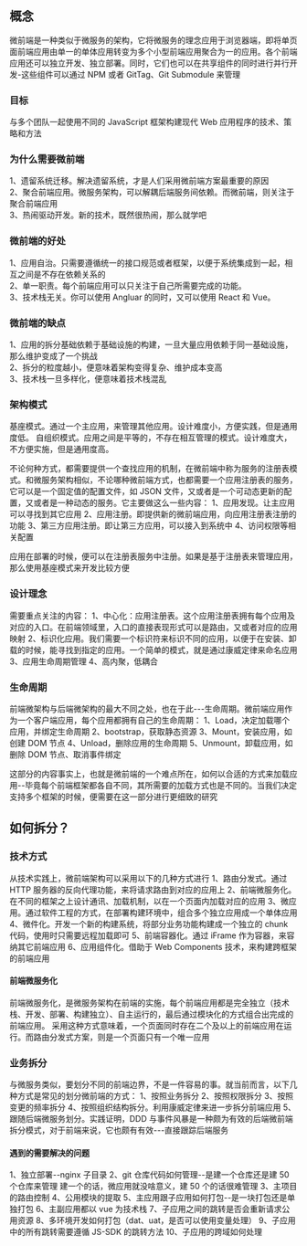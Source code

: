 ## 概念

微前端是一种类似于微服务的架构，它将微服务的理念应用于浏览器端，即将单页面前端应用由单一的单体应用转变为多个小型前端应用聚合为一的应用。各个前端应用还可以独立开发、独立部署。同时，它们也可以在共享组件的同时进行并行开发-这些组件可以通过 NPM 或者 GitTag、Git Submodule 来管理

### 目标

与多个团队一起使用不同的 JavaScript 框架构建现代 Web 应用程序的技术、策略和方法

### 为什么需要微前端

1、遗留系统迁移。解决遗留系统，才是人们采用微前端方案最重要的原因  
2、聚合前端应用。微服务架构，可以解耦后端服务间依赖。而微前端，则关注于聚合前端应用  
3、热闹驱动开发。新的技术，既然很热闹，那么就学吧

### 微前端的好处

1、应用自治。只需要遵循统一的接口规范或者框架，以便于系统集成到一起，相互之间是不存在依赖关系的  
2、单一职责。每个前端应用可以只关注于自己所需要完成的功能。  
3、技术栈无关。你可以使用 Angluar 的同时，又可以使用 React 和 Vue。

### 微前端的缺点

1、应用的拆分基础依赖于基础设施的构建，一旦大量应用依赖于同一基础设施，那么维护变成了一个挑战  
2、拆分的粒度越小，便意味着架构变得复杂、维护成本变高  
3、技术栈一旦多样化，便意味着技术栈混乱

### 架构模式

基座模式。通过一个主应用，来管理其他应用。设计难度小，方便实践，但是通用度低。
自组织模式。应用之间是平等的，不存在相互管理的模式。设计难度大，不方便实施，但是通用度高。

不论何种方式，都需要提供一个查找应用的机制，在微前端中称为服务的注册表模式。和微服务架构相似，不论哪种微前端方式，也都需要一个应用注册表的服务，它可以是一个固定值的配置文件，如 JSON 文件，又或者是一个可动态更新的配置，又或者是一种动态的服务。它主要做这么一些内容：
1、应用发现。让主应用可以寻找到其它应用
2、应用注册。即提供新的微前端应用，向应用注册表注册的功能
3、第三方应用注册。即让第三方应用，可以接入到系统中
4、访问权限等相关配置

应用在部署的时候，便可以在注册表服务中注册。如果是基于注册表来管理应用，那么使用基座模式来开发比较方便

### 设计理念

需要重点关注的内容：
1、中心化：应用注册表。这个应用注册表拥有每个应用及对应的入口。在前端领域里，入口的直接表现形式可以是路由，又或者对应的应用映射
2、标识化应用。我们需要一个标识符来标识不同的应用，以便于在安装、卸载的时候，能寻找到指定的应用。一个简单的模式，就是通过康威定律来命名应用
3、应用生命周期管理
4、高内聚，低耦合

### 生命周期

前端微架构与后端微架构的最大不同之处，也在于此---生命周期。微前端应用作为一个客户端应用，每个应用都拥有自己的生命周期：
1、Load，决定加载哪个应用，并绑定生命周期
2、bootstrap，获取静态资源
3、Mount，安装应用，如创建 DOM 节点
4、Unload，删除应用的生命周期
5、Unmount，卸载应用，如删除 DOM 节点、取消事件绑定

这部分的内容事实上，也就是微前端的一个难点所在，如何以合适的方式来加载应用--毕竟每个前端框架都各自不同，其所需要的加载方式也是不同的。当我们决定支持多个框架的时候，便需要在这一部分进行更细致的研究

## 如何拆分？

### 技术方式

从技术实践上，微前端架构可以采用以下的几种方式进行
1、路由分发式。通过 HTTP 服务器的反向代理功能，来将请求路由到对应的应用上
2、前端微服务化。在不同的框架之上设计通讯、加载机制，以在一个页面内加载对应的应用
3、微应用。通过软件工程的方式，在部署构建环境中，组合多个独立应用成一个单体应用
4、微件化。开发一个新的构建系统，将部分业务功能构建成一个独立的 chunk 代码，使用时只需要远程加载即可
5、前端容器化。通过 iFrame 作为容器，来容纳其它前端应用
6、应用组件化。借助于 Web Components 技术，来构建跨框架的前端应用

#### 前端微服务化

前端微服务化，是微服务架构在前端的实施，每个前端应用都是完全独立（技术栈、开发、部署、构建独立）、自主运行的，最后通过模块化的方式组合出完成的前端应用。
采用这种方式意味着，一个页面同时存在二个及以上的前端应用在运行。而路由分发式方案，则是一个页面只有一个唯一应用

### 业务拆分

与微服务类似，要划分不同的前端边界，不是一件容易的事。就当前而言，以下几种方式是常见的划分微前端的方式：
1、按照业务拆分
2、按照权限拆分
3、按照变更的频率拆分
4、按照组织结构拆分。利用康威定律来进一步拆分前端应用
5、跟随后端微服务划分。实践证明，DDD 与事件风暴是一种颇为有效的后端微前端拆分模式，对于前端来说，它也颇有有效---直接跟踪后端服务

#### 遇到的需要解决的问题

1、独立部署--nginx 子目录
2、git 仓库代码如何管理--是建一个仓库还是建 50 个仓库来管理
建一个的话，微应用就没啥意义，建 50 个的话很难管理
3、主项目的路由控制
4、公用模块的提取
5、主应用跟子应用如何打包--是一块打包还是单独打包
6、主副应用都以 vue 为技术栈
7、子应用之间的跳转是否会重新请求公用资源
8、多环境开发如何打包（dat、uat，是否可以使用变量处理）
9、子应用中的所有跳转需要遵循 JS-SDK 的跳转方法
10、子应用的跨域如何处理
